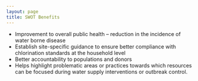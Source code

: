 ```yaml
---
layout: page
title: SWOT Benefits
---
```

* Improvement to overall public health – reduction in the incidence of water borne disease
* Establish site-specific guidance to ensure better compliance with chlorination standards at the household level
* Better accountability to populations and donors
* Helps highlight problematic areas or practices towards which resources can be focused during water supply interventions or outbreak control.